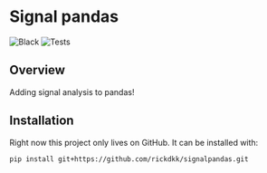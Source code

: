 # Signal pandas

![Black](https://img.shields.io/badge/code%20style-black-000000.svg)
![Tests](https://github.com/Rickdkk/signalpandas/actions/workflows/tests.yml/badge.svg)

## Overview

Adding signal analysis to pandas!

## Installation

Right now this project only lives on GitHub. It can be installed with:

```shell
pip install git+https://github.com/rickdkk/signalpandas.git
```

